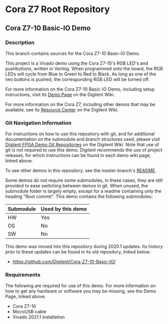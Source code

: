 # Cora Z7 Root Repository

## Cora Z7-10 Basic-IO Demo

### Description

This branch contains sources for the Cora Z7-10 Basic-IO Demo.

This project is a Vivado demo using the Cora Z7-10's RGB LED's and pushbuttons, written in Verilog. When programmed onto the board, the RGB LEDs will cycle from Blue to Green to Red to Black. As long as one of the two buttons is pushed, the corresponding RGB LED will be turned off.

For more information on the Cora Z7-10 Basic-IO Demo, including setup instructions, visit its [Demo Page](https://reference.digilentinc.com/reference/programmable-logic/cora-z7/demos/basic-io) on the Digilent Wiki.

For more information on the Cora Z7, including other demos that may be available, see its [Resource Center](https://reference.digilentinc.com/reference/programmable-logic/cora-z7/start) on the Digilent Wiki.

### Git Navigation Information

For instructions on how to use this repository with git, and for additional documentation on the submodule and branch structures used, please visit [Digilent FPGA Demo Git Repositories](https://reference.digilentinc.com/reference/programmable-logic/documents/git) on the Digilent Wiki. Note that use of git is not required to use this demo. Digilent recommends the use of project releases, for which instructions can be found in each demo wiki page, linked above.

To see other demos in this repository, see the master branch's [README](https://github.com/Digilent/Cora-Z7).

Some demos do not require some submodules, in these cases, they are still provided to ease switching between demos in git. When unused, the submodule folder is largely empty, except for a readme containing only the heading "Root commit". This demo contains the following submodules:

| Submodule | Used by this demo |
|-----------|-------------------|
| HW        | Yes      |
| OS        | No         |
| SW        | No         |

This demo was moved into this repository during 2020.1 updates. Its history prior to these updates can be found in its old repository, linked below:
* https://github.com/Digilent/Cora-Z7-10-Basic-IO/

### Requirements

The following are required for use of this demo. For more information on how to get any hardware or software you may be missing, see the Demo Page, linked above.

* Cora Z7-10
* MicroUSB cable
* Vivado 2021.1 installation